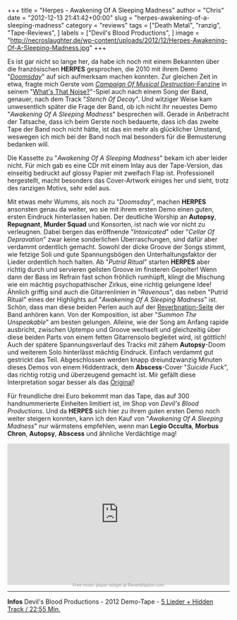 +++
title = "Herpes - Awakening Of A Sleeping Madness"
author = "Chris"
date = "2012-12-13 21:41:42+00:00"
slug = "herpes-awakening-of-a-sleeping-madness"
category = "reviews"
tags = ["Death Metal", "ranzig", "Tape-Reviews", ]
labels = ["Devil's Blood Productions", ]
image = "http://necroslaughter.de/wp-content/uploads/2012/12/Herpes-Awakening-Of-A-Sleeping-Madness.jpg"
+++

Es ist gar nicht so lange her, da habe ich noch mit einem Bekannten über die französischen **HERPES** gesprochen, die 2010 mit ihrem Demo "<a href="http://necroslaughter.de/2010/07/herpes-doomsday/" title="Herpes – Doomsday">_Doomsday_</a>" auf sich aufmerksam machen konnten. Zur gleichen Zeit in etwa, fragte mich Gerste vom <a href="http://www.campaign-for-musical-destruction.de/">_Campaign Of Musical Destruction_-Fanzine</a> in seinem "<a href="http://www.campaign-for-musical-destruction.de/artikel.noise3.htm">What's That Noise?</a>"-Spiel auch nach einem Song der Band, genauer, nach dem Track "_Stench Of Decay_". Und witziger Weise kam unwesentlich später die Frage der Band, ob ich nicht ihr neuestes Demo "_Awakening Of A Sleeping Madness_" besprechen will. Gerade in Anbetracht der Tatsache, dass ich beim Gerste noch bedauerte, dass ich das zweite Tape der Band noch nicht hätte, ist das ein mehr als glücklicher Umstand, weswegen ich mich bei der Band noch mal besonders für die Bemusterung bedanken will.

Die Kassette zu "_Awakening Of A Sleeping Madness_" bekam ich aber leider nicht. Für mich gab es eine CDr mit einem Inlay aus der Tape-Version, das einseitig bedruckt auf glossy Papier mit zweifach Flap ist. Professionell hergestellt, macht besonders das Cover-Artwork einiges her und sieht, trotz des ranzigen Motivs, sehr edel aus.

Mit etwas mehr Wumms, als noch zu "_Doomsday_", machen **HERPES** ansonsten genau da weiter, wo sie mit ihrem ersten Demo einen guten, ersten Eindruck hinterlassen haben. Der deutliche Worship an **Autopsy**, **Repugnant**, **Murder Squad** und Konsorten, ist nach wie vor nicht zu verleugnen. Dabei bergen das eröffnende "_Intoxicated_" oder "_Cellar Of Depravation_" zwar keine sonderlichen Überraschungen, sind dafür aber verdammt ordentlich gemacht. Sowohl der dicke Groove der Songs stimmt, wie fetzige Soli und gute Spannungsbögen den Unterhaltungsfaktor der Lieder ordentlich hoch halten.
Ab "_Putrid Ritual_" starten **HERPES** aber richtig durch und servieren geilsten Groove im finsteren Gepolter! Wenn dann der Bass im Refrain fast schon fröhlich rumhüpft, klingt die Mischung wie ein mächtig psychopathischer Zirkus, eine richtig gelungene Idee! Ähnlich griffig sind auch die Gitarrenlinien in "_Ravenous_", das neben "Putrid Ritual" eines der Highlights auf "_Awakening Of A Sleeping Madness_" ist. Schön, dass man diese beiden Perlen auch auf der <a href="http://www.reverbnation.com/herpesdeathmetal">Reverbnation-Seite</a> der Band anhören kann.
Von der Komposition, ist aber "_Summon The Unspeakable_" am besten gelungen. Alleine, wie der Song am Anfang rapide ausbricht, zwischen Uptempo und Groove wechselt und gleichzeitig über diese beiden Parts von einem fetten Gitarrensolo begleitet wird, ist göttlich! Auch der spätere Spannungsverlauf des Tracks mit zähem **Autopsy**-Doom und weiterem Solo hinterlässt mächtig Eindruck. Einfach verdammt gut gestrickt das Teil.
Abgeschlossen werden knapp dreiundzwanzig Minuten dieses Demos von einem Hiddentrack, dem **Abscess**-Cover "_Suicide Fuck_", das richtig rotzig und überzeugend gemacht ist. Mir gefällt diese Interpretation sogar besser als das <a href="http://www.youtube.com/watch?v=SXzu26Hl5Ck">Original</a>!

Für freundliche drei Euro bekommt man das Tape, das auf 300 handnummerierte Einheiten limitiert ist, im Shop von _Devil's Blood Productions_. Und da **HERPES** sich hier zu ihrem guten ersten Demo noch weiter steigern konnten, kann ich den Kauf von "_Awakening Of A Sleeping Madness_" nur wärmstens empfehlen, wenn man **Legio Occulta**, **Morbus Chron**, **Autopsy**, **Abscess** und ähnliche Verdächtige mag!

<div class="widget_iframe" style="display:inline-block;width:100%;height:320px;margin:0;padding:0;border:0;"><iframe class="widget_iframe" frameborder="0" height="100%" scrolling="no" src="http://www.reverbnation.com/widget_code/html_widget/artist_2493919?widget_id=50&amp;pwc[design]=default&amp;pwc[background_color]=%23333333&amp;pwc[included_songs]=1&amp;pwc[photo]=1%2C0&amp;pwc[size]=fit" width="100%"></iframe><div class="footer_branding" style="margin-top:-5px;font-size:10px;font-family:Arial;"><center><a href="http://www.reverbnation.com/band-promotion/widgets?utm_campaign=a_features_widgets&amp;utm_medium=widget&amp;utm_source=HTML5_Player&amp;utm_content=widgetfooter_Free music player widget at ReverbNation.com" style="text-decoration:none;color:#999;" target="_blank">Free music player widget at ReverbNation.com</a></center></div></div>



---
**Infos**
Devil's Blood Productions - 2012
Demo-Tape - <a href="http://www.metal-archives.com/albums/Herpes/Awakening_of_a_Sleeping_Madness/328629">5 Lieder + Hidden Track / 22:55 Min.</a>
